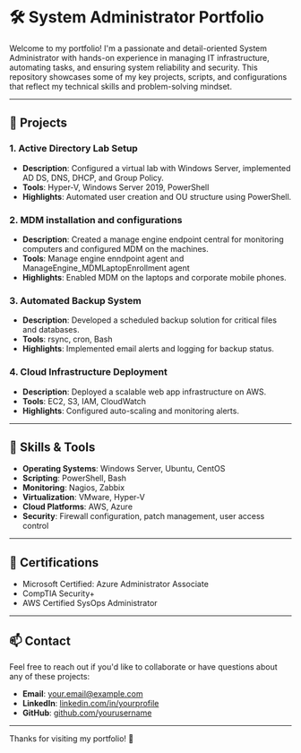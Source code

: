 # 🛠️ System Administrator Portfolio

Welcome to my portfolio! I'm a passionate and detail-oriented System Administrator with hands-on experience in managing IT infrastructure, automating tasks, and ensuring system reliability and security. This repository showcases some of my key projects, scripts, and configurations that reflect my technical skills and problem-solving mindset.

---

## 📂 Projects

### 1. Active Directory Lab Setup
- **Description**: Configured a virtual lab with Windows Server, implemented AD DS, DNS, DHCP, and Group Policy.
- **Tools**: Hyper-V, Windows Server 2019, PowerShell
- **Highlights**: Automated user creation and OU structure using PowerShell.

### 2. MDM installation and configurations
- **Description**: Created a manage engine endpoint central for monitoring computers and configured MDM on the machines.
- **Tools**: Manage engine enndpoint agent and ManageEngine_MDMLaptopEnrollment agent
- **Highlights**: Enabled MDM on the laptops and corporate mobile phones.

### 3. Automated Backup System
- **Description**: Developed a scheduled backup solution for critical files and databases.
- **Tools**: rsync, cron, Bash
- **Highlights**: Implemented email alerts and logging for backup status.

### 4. Cloud Infrastructure Deployment
- **Description**: Deployed a scalable web app infrastructure on AWS.
- **Tools**: EC2, S3, IAM, CloudWatch
- **Highlights**: Configured auto-scaling and monitoring alerts.

---

## 🧰 Skills & Tools

- **Operating Systems**: Windows Server, Ubuntu, CentOS  
- **Scripting**: PowerShell, Bash  
- **Monitoring**: Nagios, Zabbix  
- **Virtualization**: VMware, Hyper-V  
- **Cloud Platforms**: AWS, Azure  
- **Security**: Firewall configuration, patch management, user access control

---

## 📜 Certifications

- Microsoft Certified: Azure Administrator Associate  
- CompTIA Security+  
- AWS Certified SysOps Administrator

---

## 📫 Contact

Feel free to reach out if you'd like to collaborate or have questions about any of these projects:

- **Email**: your.email@example.com  
- **LinkedIn**: [linkedin.com/in/yourprofile](https://linkedin.com/in/yourprofile)  
- **GitHub**: [github.com/yourusername](https://github.com/yourusername)

---

Thanks for visiting my portfolio! 🚀
